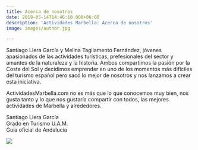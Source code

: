 ```yaml
---
title: Acerca de nosotros
date: 2019-05-14T14:46:10.000+06:00
description: 'Actividades Marbella: Acerca de nosotros'
image: images/author.jpg

---
```

Santiago Llera García y Melina Tagliamento Fernández, jóvenes apasionados de las actividades turísticas, prefesionales del sector y amantes de la naturaleza y la historia. Ambos compartimos la pasión por la Costa del Sol y decidimos emprender en uno de los momentos más difíciles del turismo español pero sacó lo mejor de nosotros y nos lanzamos a crear esta iniciativa.

ActividadesMarbella.com no es más que lo que conocemos muy bien, nos gusta tanto y lo que nos gustaría compartir con todos, las mejores actividades de Marbella y alrededores.

Santiago Llera García  
Grado en Turismo U.A.M.  
Guía oficial de Andalucía

![](/images/santiago-llera-garcia-y-melina-tagliamento-fernandez.jpg)